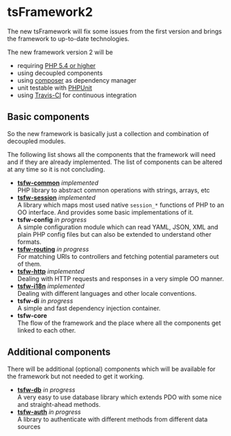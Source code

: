 tsFramework2
============

The new tsFramework will fix some issues from the first version and brings the framework to up-to-date technologies.

The new framework version 2 will be

* requiring [PHP 5.4 or higher](http://php.net/manual/de/migration54.php)
* using decoupled components
* using [composer](https://getcomposer.org/) as dependency manager
* unit testable with [PHPUnit](http://phpunit.de/)
* using [Travis-CI](https://travis-ci.org/) for continuous integration

## Basic components
So the new framework is basically just a collection and combination of decoupled modules.

The following list shows all the components that the framework will need and if they are already implemented. The list
of components can be altered at any time so it is not concluding.

* **[tsfw-common](https://github.com/TiMESPLiNTER/tsfw-common)** *implemented*  
PHP library to abstract common operations with strings, arrays, etc
* **[tsfw-session](https://github.com/TiMESPLiNTER/tsfw-session)** *implemented*  
A library which maps most used native `session_*` functions of PHP to an OO interface. And provides some basic implementations of it.
* **tsfw-config** *in progress*  
A simple configuration module which can read YAML, JSON, XML and plain PHP config files but can also be extended to understand other formats.
* **[tsfw-routing](https://github.com/TiMESPLiNTER/tsfw-routing)** *in progress*  
For matching URIs to controllers and fetching potential parameters out of them.
* **[tsfw-http](https://github.com/TiMESPLiNTER/tsfw-http)** *implemented*  
Dealing with HTTP requests and responses in a very simple OO manner.
* **[tsfw-i18n](https://github.com/TiMESPLiNTER/tsfw-i18n)** *implemented*  
Dealing with different languages and other locale conventions.
* **tsfw-di** *in progress*  
A simple and fast dependency injection container.
* **tsfw-core**  
The flow of the framework and the place where all the components get linked to each other.

## Additional components

There will be additional (optional) components which will be available for the framework but not needed to get it working.

* **[tsfw-db](https://github.com/TiMESPLiNTER/tsfw-db)** *in progress*  
A very easy to use database library which extends PDO with some nice and straight-ahead methods.
* **[tsfw-auth](https://github.com/TiMESPLiNTER/tsfw-auth)** *in progress*  
A library to authenticate with different methods from different data sources